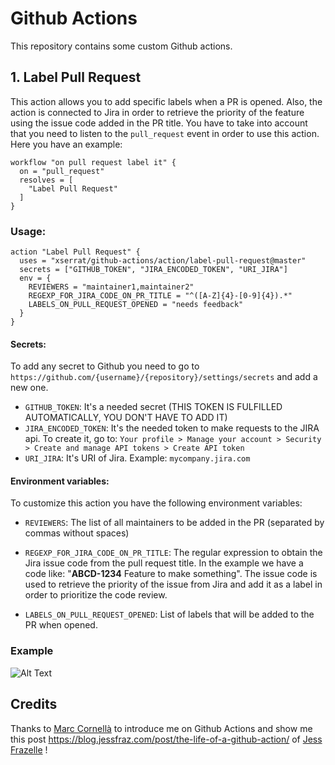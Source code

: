 # Github Actions

This repository contains some custom Github actions.

## 1. Label Pull Request

This action allows you to add specific labels when a PR is opened. Also, the action is connected to Jira in order to retrieve
the priority of the feature using the issue code added in the PR title. You have to take into account that you need to listen to the `pull_request` event in order to use this action. Here you have an example:

```hcl
workflow "on pull request label it" {
  on = "pull_request"
  resolves = [
    "Label Pull Request"
  ]
}
```

### Usage:

```hcl
action "Label Pull Request" {
  uses = "xserrat/github-actions/action/label-pull-request@master"
  secrets = ["GITHUB_TOKEN", "JIRA_ENCODED_TOKEN", "URI_JIRA"]
  env = {
    REVIEWERS = "maintainer1,maintainer2"
    REGEXP_FOR_JIRA_CODE_ON_PR_TITLE = "^([A-Z]{4}-[0-9]{4}).*"
    LABELS_ON_PULL_REQUEST_OPENED = "needs feedback"
  }
}
```

#### Secrets:

To add any secret to Github you need to go to `https://github.com/{username}/{repository}/settings/secrets` and add a new one.

* `GITHUB_TOKEN`: It's a needed secret (THIS TOKEN IS FULFILLED AUTOMATICALLY, YOU DON'T HAVE TO ADD IT)
* `JIRA_ENCODED_TOKEN`: It's the needed token to make requests to the JIRA api. To create it, go to: `Your profile > Manage your account > Security > Create and manage API tokens > Create API token`
* `URI_JIRA`: It's URI of Jira. Example: `mycompany.jira.com`

#### Environment variables:

To customize this action you have the following environment variables:

* `REVIEWERS`: The list of all maintainers to be added in the PR (separated by commas without spaces)

* `REGEXP_FOR_JIRA_CODE_ON_PR_TITLE`: The regular expression to obtain the Jira issue code from the pull request title.
In the example we have a code like: "**ABCD-1234** Feature to make something". The issue code is used to retrieve the priority of the issue from Jira and add it as a label in order to prioritize the code review.

* `LABELS_ON_PULL_REQUEST_OPENED`: List of labels that will be added to the PR when opened.


### Example

![Alt Text](https://thumbs.gfycat.com/ElaborateDearestHermitcrab-size_restricted.gif)


## Credits

Thanks to [Marc Cornellà](https://github.com/mcornella) to introduce me on Github Actions and show me this post https://blog.jessfraz.com/post/the-life-of-a-github-action/ of [Jess Frazelle](https://github.com/jessfraz) !
